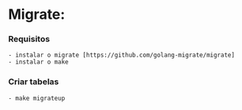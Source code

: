 # Migrate:

### Requisitos
    - instalar o migrate [https://github.com/golang-migrate/migrate] 
    - instalar o make

### Criar tabelas
    - make migrateup
